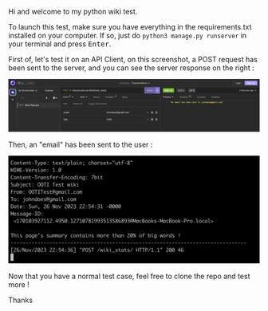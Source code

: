 Hi and welcome to my python wiki test.

To launch this test, make sure you have everything in the requirements.txt installed on your computer.
If so, just do `python3 manage.py runserver` in your terminal and press <kbd>Enter</kbd>.

First of, let's test it on an API Client, on this screenshot, a POST request has been sent to the server, and you can see the server response on the right :

![Screenshot 1](../screenshots/Screenshot1.png)

Then, an "email" has been sent to the user :

![Screenshot 2](../screenshots/Screenshot2.png)

Now that you have a normal test case, feel free to clone the repo and test more !

Thanks
